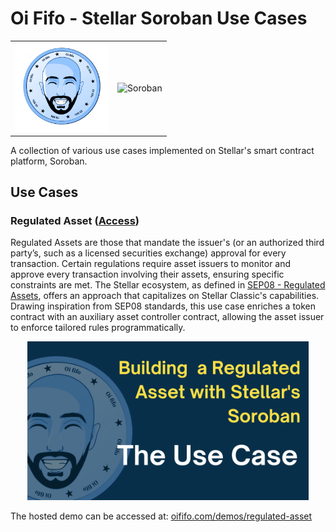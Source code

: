 # Oi Fifo - Stellar Soroban Use Cases

<table align="center" border="0">
<tr>
<td><img src="assets/logo_oififo.png" alt="Oi Fifo Logo" width="150"/></td>
<td><img src="https://soroban.stellar.org/img/soroban-wordmark-temp.svg" alt="Soroban" width="250"/></td>
</tr>
</table>

A collection of various use cases implemented on Stellar's smart contract platform, Soroban.

## Use Cases

### Regulated Asset ([Access](contracts/regulated-token/README.md))

Regulated Assets are those that mandate the issuer's (or an authorized third party’s, such as a licensed securities exchange) approval for every transaction. Certain regulations require asset issuers to monitor and approve every transaction involving their assets, ensuring specific constraints are met. The Stellar ecosystem, as defined in [SEP08 - Regulated Assets](https://github.com/stellar/stellar-protocol/blob/master/ecosystem/sep-0008.md), offers an approach that capitalizes on Stellar Classic's capabilities. Drawing inspiration from SEP08 standards, this use case enriches a token contract with an auxiliary asset controller contract, allowing the asset issuer to enforce tailored rules programmatically.

<div align="center">
    <a href="[https://youtu.be/rec_DnkkJ-A?si=UniAZ9VFVTv6ckGO](https://youtube.com/playlist?list=PLJo7htkGqBrFIHg6keCRRYjf6AEB1m1wo&si=trRFyeLCELwJeGNA)">
        <img src="assets/regulated-asset/thumb-use-case.png" width="450" alt="Check out the video playlist for this use case">
    </a>
</div>

The hosted demo can be accessed at: [oififo.com/demos/regulated-asset](https://www.oififo.com/demos/regulated-asset)

